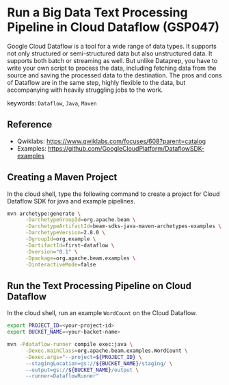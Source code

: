 # Run a Big Data Text Processing Pipeline in Cloud Dataflow (GSP047)



Google Cloud Dataflow is a tool for a wide range of data types. It supports not only structured or semi-structured data but also unstructured data. It supports both batch or streaming as well. But unlike Dataprep, you have to write your own script to process the data, including fetching data from the source and saving the processed data to the destination. The pros and cons of Dataflow are in the same step, highly flexible to the data, but accompanying with heavily struggling jobs to the work.



keywords: `Dataflow`, `Java`, `Maven`



## Reference

* Qwiklabs: <https://www.qwiklabs.com/focuses/608?parent=catalog>
* Examples: <https://github.com/GoogleCloudPlatform/DataflowSDK-examples>



## Creating a Maven Project

In the cloud shell, type the following command to create a project for Cloud Dataflow SDK for java and example pipelines.

```sh
mvn archetype:generate \
      -DarchetypeGroupId=org.apache.beam \
      -DarchetypeArtifactId=beam-sdks-java-maven-archetypes-examples \
      -DarchetypeVersion=2.8.0 \
      -DgroupId=org.example \
      -DartifactId=first-dataflow \
      -Dversion="0.1" \
      -Dpackage=org.apache.beam.examples \
      -DinteractiveMode=false
```



## Run the Text Processing Pipeline on Cloud Dataflow

In the cloud shell, run an example `WordCount` on the Cloud Dataflow.

```sh
export PROJECT_ID=<your-project-id>
export BUCKET_NAME=<your-backet-name>

mvn -Pdataflow-runner compile exec:java \
      -Dexec.mainClass=org.apache.beam.examples.WordCount \
      -Dexec.args="--project=${PROJECT_ID} \
      --stagingLocation=gs://${BUCKET_NAME}/staging/ \
      --output=gs://${BUCKET_NAME}/output \
      --runner=DataflowRunner"
```



